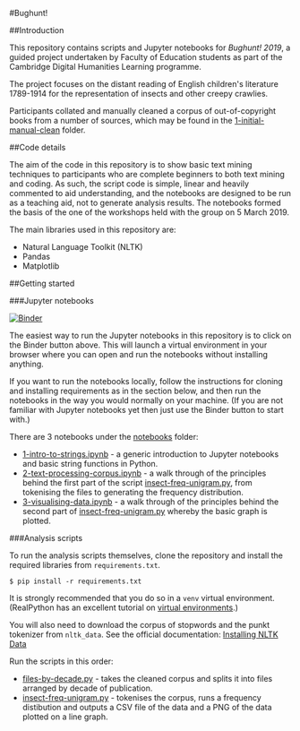 #Bughunt!

##Introduction

This repository contains scripts and Jupyter notebooks for *Bughunt! 2019*, a 
guided project undertaken by Faculty of Education students as part of the 
Cambridge Digital Humanities Learning programme.
 
The project focuses on the distant reading of English children's literature 
1789-1914 for the representation of insects and other creepy crawlies.

Participants collated and manually cleaned a corpus of out-of-copyright books 
from a number of sources, which may be found in the [1-initial-manual-clean](corpora/bughunt/1-initial-manual-clean)
folder.

##Code details

The aim of the code in this repository is to show basic text mining techniques 
to participants who are complete beginners to both text mining and coding. 
As such, the script code is simple, linear and heavily commented to aid 
understanding, and the notebooks are designed to be run as a teaching aid, not 
to generate analysis results. The notebooks formed the basis of the one of the
workshops held with the group on 5 March 2019.

The main libraries used in this repository are:
* Natural Language Toolkit (NLTK)
* Pandas
* Matplotlib

##Getting started

###Jupyter notebooks

[![Binder](https://mybinder.org/badge_logo.svg)](https://mybinder.org/v2/gh/mchesterkadwell/bughunt-analysis/master)

The easiest way to run the Jupyter notebooks in this repository is to click on 
the Binder button above. This will launch a virtual environment in your 
browser where you can open and run the notebooks without installing anything.

If you want to run the notebooks locally, follow the instructions for cloning 
and installing requirements as in the section below, and then run the notebooks in the way you 
would normally on your machine. (If you are not familiar with Jupyter notebooks 
yet then just use the Binder button to start with.)

There are 3 notebooks under the [notebooks](notebooks) folder:
* [1-intro-to-strings.ipynb](notebooks/1-intro-to-strings.py) - a generic 
introduction to Jupyter notebooks and basic string functions in Python.
* [2-text-processing-corpus.ipynb](notebooks/2-text-processing-corpus.ipynb) - 
a walk through of the principles behind the first part of the script
 [insect-freq-unigram.py](scripts/insect-freq-unigram.py), 
from tokenising the files to generating the frequency distribution.
* [3-visualising-data.ipynb](notebooks/3-visualising-data.ipynb) - a walk 
through of the principles behind the second part of [insect-freq-unigram.py](scripts/insect-freq-unigram.py) 
whereby the basic graph is plotted.

###Analysis scripts

To run the analysis scripts themselves, clone the repository and install the 
required libraries from `requirements.txt`.

`$ pip install -r requirements.txt`

It is strongly recommended that you 
do so in a `venv` virtual environment. (RealPython has an excellent tutorial 
on [virtual environments](https://realpython.com/python-virtual-environments-a-primer/).)

You will also need to download the corpus of stopwords and the punkt tokenizer 
from `nltk_data`. See the official documentation: [Installing NLTK Data](https://www.nltk.org/data.html)

Run the scripts in this order:
* [files-by-decade.py](scripts/files-by-decade.py) - takes the cleaned corpus 
and splits it into files arranged by decade of publication.
* [insect-freq-unigram.py](scripts/insect-freq-unigram.py) - tokenises the 
corpus, runs a frequency distibution and outputs a CSV file of the data and a 
PNG of the data plotted on a line graph.





